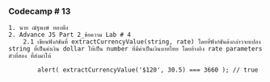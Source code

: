 ### Codecamp # 13
    1. นาย ณัฐพงษ์ ทองพึง
    2. Advance JS Part 2_ข้อความ Lab # 4
        2.1 เขียนฟังก์ชันที่ extractCurrencyValue(string, rate) โดยที่ฟังก์ชันด้งกล่าวจะแปลง string ที่เป็นค่าเงิน dollar ให้เป็น number ที่มีค่าเป็นเงินบาทไทย โดยอ้างอิง rate parameters ตัวที่สอง ที่ส่งมาให้

            alert( extractCurrencyValue('$120', 30.5) === 3660 ); // true